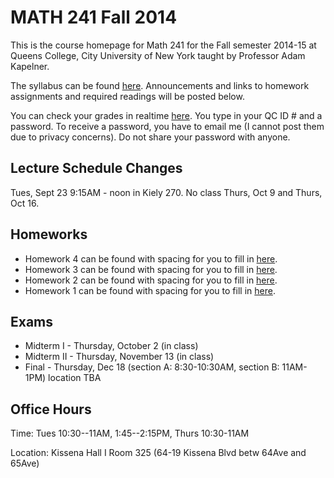 # MATH 241 Fall 2014

This is the course homepage for Math 241 for the Fall semester 2014-15 at Queens College, City University of New York taught by Professor Adam Kapelner.

The syllabus can be found [here](https://raw.githubusercontent.com/kapelner/QC_Math_241_Fall_2014_15/master/syllabus/syllabus.pdf). Announcements and links to homework assignments and required readings will be posted below.

You can check your grades in realtime [here](http://kapelner.com/kapelner/grades). You type in your QC ID # and a password. To receive a password, you have to email me (I cannot post them due to privacy concerns). Do not share your password with anyone.

## Lecture Schedule Changes

Tues, Sept 23 9:15AM - noon in Kiely 270. No class Thurs, Oct 9 and Thurs, Oct 16.

## Homeworks

* Homework 4 can be found with spacing for you to fill in [here](https://github.com/kapelner/QC_Math_241_Fall_2014_15/blob/master/homeworks/hw04/hw04.pdf?raw=true).
* Homework 3 can be found with spacing for you to fill in [here](https://github.com/kapelner/QC_Math_241_Fall_2014_15/blob/master/homeworks/hw03/hw03.pdf?raw=true).
* Homework 2 can be found with spacing for you to fill in [here](https://github.com/kapelner/QC_Math_241_Fall_2014_15/blob/master/homeworks/hw02/hw02_with_spaces.pdf?raw=true).
* Homework 1 can be found with spacing for you to fill in [here](https://github.com/kapelner/QC_Math_241_Fall_2014_15/blob/master/homeworks/hw01/hw01_with_spaces.pdf?raw=true).


## Exams

* Midterm I - Thursday, October 2 (in class)
* Midterm II - Thursday, November 13 (in class)
* Final - Thursday, Dec 18 (section A: 8:30-10:30AM, section B: 11AM-1PM) location TBA

## Office Hours

Time: Tues 10:30--11AM, 1:45--2:15PM, Thurs 10:30-11AM

Location: Kissena Hall I Room 325 (64-19 Kissena Blvd betw 64Ave and 65Ave)

